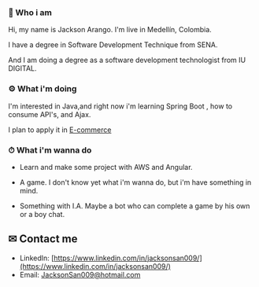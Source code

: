 ### 🤵 Who i am 

Hi, my name is Jackson Arango. I'm live in Medellín, Colombia.


I have a degree in Software Development Technique from SENA.

And I am doing a degree as a software development technologist from IU DIGITAL.

### ⚙ What i'm doing 

I'm interested in Java,and right now i'm learning Spring Boot 
, how to consume API's, and Ajax.

I plan to apply it in [E-commerce](https://github.com/JacksonSan009/E-commerce)

### ⏱ What i'm wanna do 
* Learn and make some project with AWS and Angular.

* A game. I don't know yet what i'm wanna do, but i'm have
something in mind. 

* Something with I.A. Maybe a bot who can complete a game by his own or 
a boy chat.

## ✉ Contact me 
* LinkedIn: [https://www.linkedin.com/in/jacksonsan009/](https://www.linkedin.com/in/jacksonsan009/)
* Email: JacksonSan009@hotmail.com

